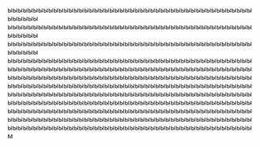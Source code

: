 
ыыыыыыыыыыыыыыыыыыыыыыыыыыыыыыыыыыыыыыыыыыыыыыыыыыыыыы
ыыыыыыыыыыыыыыыыыыыыыыыыыыыыыыыыыыыыыыыыыыыыыыыыыыыыыы
ыыыыыыыыыыыыыыыыыыыыыыыыыыыыыыыыыыыыыыыыыыыыыыыыыыыыыы
ыыыыыыыыыыыыыыыыыыыыыыыыыыыыыыыыыыыыыыыыыыыыыыыыыыыыыыыыыыыыыыыыыыыыыыыыыыыыыыыыыыыыыыыыыыыыыыыыыыыыыыыыыыыыыыыыыыыыыыыыыыыыыыыыыыыыыыыыыыыыыыыыыыыыыыыыыыыыыыыыыыыыыыыыыыыыыыыыыыыыыыыыыыыыыыыыыыыыыыыыыыыыыыыыыыыыыыыыыыыыыыыыыыыыыыыыыыыыыыыыыыыыыыыыыыыыыыыыыыыыыыыыыыыыыыыыыыыыыыыыыыыыыыыыыыыыыыыыыыыыыыыыыыыыыыыыыыыыыыыыыыыыыыыыыыыыыыыыыыыыыыыыыыыыыыыыыыыыыыыыыыыыыыыыыыыыыыыыыыыыыыыыыыыыыыыыыыыыыыыыыыыыыыыыыыыыыыыыыыыыыыыыыыыыыыыым
